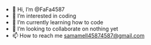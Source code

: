 - 👋 Hi, I’m @FaFa4587
- 👀 I’m interested in coding
- 🌱 I’m currently learning how to code
- 💞️ I’m looking to collaborate on nothing yet
- 📫 How to reach me samamell45874587@gmail.com

<!---
FaFa4587/FaFa4587 is a ✨ special ✨ repository because its `README.md` (this file) appears on your GitHub profile.
You can click the Preview link to take a look at your changes.
--->
